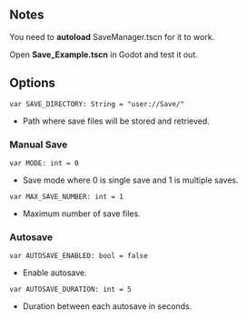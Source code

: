 ## Notes
You need to **autoload** SaveManager.tscn for it to work.

Open **Save_Example.tscn** in Godot and test it out.

## Options

```var SAVE_DIRECTORY: String = "user://Save/"```
- Path where save files will be stored and retrieved.

### Manual Save
```var MODE: int = 0```
- Save mode where 0 is single save and 1 is multiple saves.

```var MAX_SAVE_NUMBER: int = 1```
- Maximum number of save files.

### Autosave
```var AUTOSAVE_ENABLED: bool = false```
- Enable autosave.

```var AUTOSAVE_DURATION: int = 5```
- Duration between each autosave in seconds.

